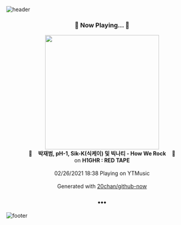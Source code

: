![header](https://capsule-render.vercel.app/api?type=wave&height=170&section=header&text=Hi.%20I'm%20SHIFT&fontColor=090707&fontAlignX=45&fontAlignY=65&fontSize=100)

<h3 align="center">🎵 Now Playing... 🎵</h3>
<p align="center">
  <a href="https://music.youtube.com/channel/UCmpIV45msPJWMOBaPMmufSg">
    <img width="300" src="https://lh3.googleusercontent.com/WJeTwwv0O8n95VUAO8yAh4FMup3JKlLPujQIciSj2iVAC3SoKsTlsgkhPnrJlWMJ2U0ZiIShTAZQbVnymQ">
  </a>
  <br>
  🎵&nbsp&nbsp&nbsp <b>박재범, pH-1, Sik-K(식케이) 및 빅나티 - How We Rock</b> &nbsp&nbsp&nbsp🎵
  <br>
  on <b>H1GHR : RED TAPE</b>
  
  <br />
  <br />
  02/26/2021 18:38 Playing on YTMusic
  <br />
  <br />
  Generated with <a href="https://github.com/20chan/github-now">20chan/github-now</a>
</p>

<h3 align="center">•••</h3>

![footer](https://capsule-render.vercel.app/api?type=wave&height=150&section=footer)
